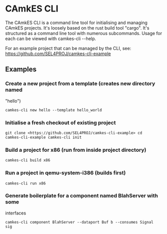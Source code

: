 # CAmkES CLI


The CAmkES CLI is a command line tool for initialising and managing
CAmkES projects. It's loosely based on the rust build tool "cargo". It's
structured as a command line tool with numerous subcommands. Usage for
each can be viewed with camkes-cli <subcommand> --help.

For an example project that can be managed by the CLI, see:
<https://github.com/SEL4PROJ/camkes-cli-example>

## Examples


### Create a new project from a template (creates new directory named
"hello")


` camkes-cli new hello --template hello_world `

### Initialise a fresh checkout of existing project
```
git clone <https://github.com/SEL4PROJ/camkes-cli-example> cd
camkes-cli-example camkes-cli init
```

### Build a project for x86 (run from inside project directory)


` camkes-cli build x86 `

### Run a project in qemu-system-i386 (builds first)


` camkes-cli run x86 `

### Generate boilerplate for a component named BlahServer with some
interfaces
```
camkes-cli component BlahServer --dataport Buf b --consumes Signal
sig
```
